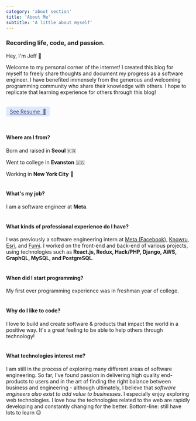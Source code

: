 ```yaml
---
category: 'about section'
title: 'About Me'
subtitle: 'A little about myself'
---
```



### Recording life, code, and passion.

Hey, I'm Jeff 👋

Welcome to my personal corner of the internet! I created this blog for myself to freely share thoughts and document my progress as a software engineer. I have benefited immensely from the generous and welcoming programming community who share their knowledge with others. I hope to replicate that learning experience for others through this blog!

<br />
<div style="display: flex; align-items: center; margin-bottom: 12px;">
    <a href="/resume" style="background: #dbeafe; padding: 5px 10px 5px 10px; border-radius: 0.25rem; color: #3d366a;">See Resume &nbsp;📝</a>
</div>
<br />


#### Where am I from? 

Born and raised in **Seoul** 🇰🇷

Went to college in **Evanston** 🇺🇸

Working in **New York City** 🍎
<br></br>

#### What's my job?

I am a software engineer at **Meta**.
<br></br>

#### What kinds of professional experience do I have?

I was previously a software engineering intern at [Meta (Facebook)](https://www.meta.com), [Knowru](https://www.knowru.com), [Esri](https://www.esri.com/en-us/home), and [Fumi](https://fumi.co.kr/main/home/home). I worked on the front-end and back-end of various projects, using technologies such as **React.js, Redux, Hack/PHP, Django, AWS, GraphQL, MySQL, and PostgreSQL**.
<br></br>

#### When did I start programming?

My first ever programming experience was in freshman year of college.
<br></br>

#### Why do I like to code?

I love to build and create software & products that impact the world in a positive way. It's a great feeling to be able to help others through technology!
<br></br>

#### What technologies interest me?

I am still in the process of exploring many different areas of software engineering. So far, I've found passion in delivering high quality end-products to users and in the art of finding the right balance between business and engineering - although ultimately, I believe that *software engineers also exist to add value to businesses*.
I especially enjoy exploring web technologies. I love how the technologies related to the web are rapidly developing and constantly changing for the better. Bottom-line: still have lots to learn 😉
